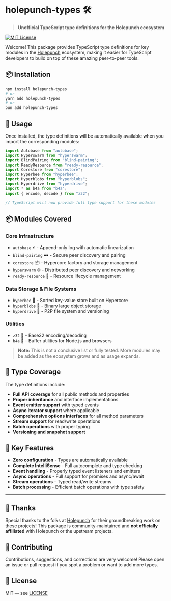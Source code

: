 # holepunch-types 🛠️

> **Unofficial TypeScript type definitions for the Holepunch ecosystem**

[![MIT License](https://img.shields.io/badge/license-MIT-green.svg)](./LICENSE)

Welcome! This package provides TypeScript type definitions for key modules in the [Holepunch](https://holepunch.to) ecosystem, making it easier for TypeScript developers to build on top of these amazing peer-to-peer tools.

## 📦 Installation

```bash
npm install holepunch-types
# or
yarn add holepunch-types
# or
bun add holepunch-types
```

## 🚀 Usage

Once installed, the type definitions will be automatically available when you import the corresponding modules:

```typescript
import Autobase from "autobase";
import Hyperswarm from "hyperswarm";
import BlindPairing from "blind-pairing";
import ReadyResource from "ready-resource";
import Corestore from "corestore";
import Hyperbee from "hyperbee";
import Hyperblobs from "hyperblobs";
import Hyperdrive from "hyperdrive";
import * as b4a from "b4a";
import { encode, decode } from "z32";

// TypeScript will now provide full type support for these modules
```

## 📦 Modules Covered

### Core Infrastructure

- `autobase` ⚡ - Append-only log with automatic linearization
- `blind-pairing` 🕶️ - Secure peer discovery and pairing
- `corestore` 📦 - Hypercore factory and storage management
- `hyperswarm` 🌐 - Distributed peer discovery and networking
- `ready-resource` 🔧 - Resource lifecycle management

### Data Storage & File Systems

- `hyperbee` 🐝 - Sorted key-value store built on Hypercore
- `hyperblobs` 💾 - Binary large object storage
- `hyperdrive` 🚗 - P2P file system and versioning

### Utilities

- `z32` 🔢 - Base32 encoding/decoding
- `b4a` 🧩 - Buffer utilities for Node.js and browsers

> **Note:** This is not a conclusive list or fully tested. More modules may be added as the ecosystem grows and as usage expands.

## 🔧 Type Coverage

The type definitions include:

- **Full API coverage** for all public methods and properties
- **Proper inheritance** and interface implementations
- **Event emitter support** with typed events
- **Async iterator support** where applicable
- **Comprehensive options interfaces** for all method parameters
- **Stream support** for read/write operations
- **Batch operations** with proper typing
- **Versioning and snapshot support**

## 🎯 Key Features

- **Zero configuration** - Types are automatically available
- **Complete IntelliSense** - Full autocomplete and type checking
- **Event handling** - Properly typed event listeners and emitters
- **Async operations** - Full support for promises and async/await
- **Stream operations** - Typed read/write streams
- **Batch processing** - Efficient batch operations with type safety

---

## 🙏 Thanks

Special thanks to the folks at [Holepunch](https://holepunch.to) for their groundbreaking work on these projects! This package is community-maintained and **not officially affiliated** with Holepunch or the upstream projects.

## 🤝 Contributing

Contributions, suggestions, and corrections are very welcome! Please open an issue or pull request if you spot a problem or want to add more types.

## 📜 License

MIT — see [LICENSE](./LICENSE)
